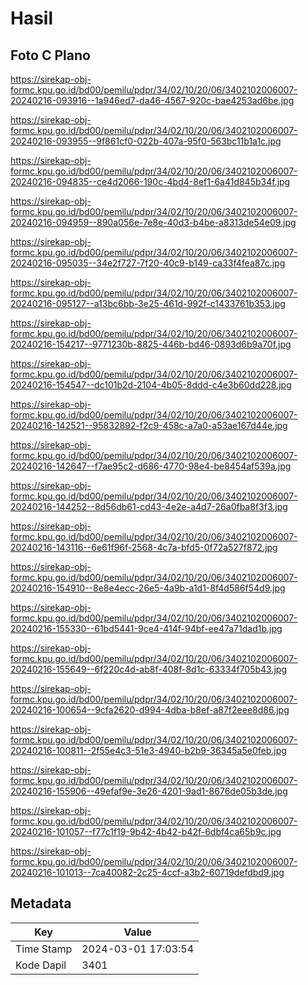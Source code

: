 # Hasil

## Foto C Plano

https://sirekap-obj-formc.kpu.go.id/bd00/pemilu/pdpr/34/02/10/20/06/3402102006007-20240216-093916--1a946ed7-da46-4567-920c-bae4253ad6be.jpg

https://sirekap-obj-formc.kpu.go.id/bd00/pemilu/pdpr/34/02/10/20/06/3402102006007-20240216-093955--9f861cf0-022b-407a-95f0-563bc11b1a1c.jpg

https://sirekap-obj-formc.kpu.go.id/bd00/pemilu/pdpr/34/02/10/20/06/3402102006007-20240216-094835--ce4d2066-190c-4bd4-8ef1-6a41d845b34f.jpg

https://sirekap-obj-formc.kpu.go.id/bd00/pemilu/pdpr/34/02/10/20/06/3402102006007-20240216-094959--890a056e-7e8e-40d3-b4be-a8313de54e09.jpg

https://sirekap-obj-formc.kpu.go.id/bd00/pemilu/pdpr/34/02/10/20/06/3402102006007-20240216-095035--34e2f727-7f20-40c9-b149-ca33f4fea87c.jpg

https://sirekap-obj-formc.kpu.go.id/bd00/pemilu/pdpr/34/02/10/20/06/3402102006007-20240216-095127--a13bc6bb-3e25-461d-992f-c1433761b353.jpg

https://sirekap-obj-formc.kpu.go.id/bd00/pemilu/pdpr/34/02/10/20/06/3402102006007-20240216-154217--9771230b-8825-446b-bd46-0893d6b9a70f.jpg

https://sirekap-obj-formc.kpu.go.id/bd00/pemilu/pdpr/34/02/10/20/06/3402102006007-20240216-154547--dc101b2d-2104-4b05-8ddd-c4e3b60dd228.jpg

https://sirekap-obj-formc.kpu.go.id/bd00/pemilu/pdpr/34/02/10/20/06/3402102006007-20240216-142521--95832892-f2c9-458c-a7a0-a53ae167d44e.jpg

https://sirekap-obj-formc.kpu.go.id/bd00/pemilu/pdpr/34/02/10/20/06/3402102006007-20240216-142647--f7ae95c2-d686-4770-98e4-be8454af539a.jpg

https://sirekap-obj-formc.kpu.go.id/bd00/pemilu/pdpr/34/02/10/20/06/3402102006007-20240216-144252--8d56db61-cd43-4e2e-a4d7-26a0fba8f3f3.jpg

https://sirekap-obj-formc.kpu.go.id/bd00/pemilu/pdpr/34/02/10/20/06/3402102006007-20240216-143116--6e61f96f-2568-4c7a-bfd5-0f72a527f872.jpg

https://sirekap-obj-formc.kpu.go.id/bd00/pemilu/pdpr/34/02/10/20/06/3402102006007-20240216-154910--8e8e4ecc-26e5-4a9b-a1d1-8f4d586f54d9.jpg

https://sirekap-obj-formc.kpu.go.id/bd00/pemilu/pdpr/34/02/10/20/06/3402102006007-20240216-155330--61bd5441-9ce4-414f-94bf-ee47a71dad1b.jpg

https://sirekap-obj-formc.kpu.go.id/bd00/pemilu/pdpr/34/02/10/20/06/3402102006007-20240216-155649--6f220c4d-ab8f-408f-8d1c-63334f705b43.jpg

https://sirekap-obj-formc.kpu.go.id/bd00/pemilu/pdpr/34/02/10/20/06/3402102006007-20240216-100654--9cfa2620-d994-4dba-b8ef-a87f2eee8d86.jpg

https://sirekap-obj-formc.kpu.go.id/bd00/pemilu/pdpr/34/02/10/20/06/3402102006007-20240216-100811--2f55e4c3-51e3-4940-b2b9-36345a5e0feb.jpg

https://sirekap-obj-formc.kpu.go.id/bd00/pemilu/pdpr/34/02/10/20/06/3402102006007-20240216-155906--49efaf9e-3e26-4201-9ad1-8676de05b3de.jpg

https://sirekap-obj-formc.kpu.go.id/bd00/pemilu/pdpr/34/02/10/20/06/3402102006007-20240216-101057--f77c1f19-9b42-4b42-b42f-6dbf4ca65b9c.jpg

https://sirekap-obj-formc.kpu.go.id/bd00/pemilu/pdpr/34/02/10/20/06/3402102006007-20240216-101013--7ca40082-2c25-4ccf-a3b2-60719defdbd9.jpg


## Metadata

| Key        | Value               |
| ---------- | ------------------- |
| Time Stamp | 2024-03-01 17:03:54 |
| Kode Dapil | 3401                |



